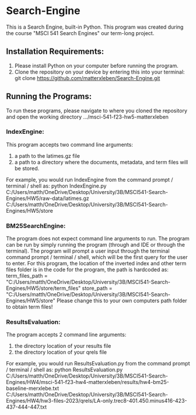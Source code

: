 # Search-Engine
This is a Search Engine, built-in Python. This program was created during the course "MSCI 541 Search Engines" our term-long project.

## Installation Requirements:
1.	Please install Python on your computer before running the program.
2.	Clone the repository on your device by entering this into your terminal: git clone https://github.com/matterxleben/Search-Engine.git

## Running the Programs:
To run these programs, please navigate to where you cloned the repository and open the working directory .../msci-541-f23-hw5-matterxleben


### IndexEngine: 
This program accepts two command line arguments:
1.	a path to the latimes.gz file
2.	a path to a directory where the documents, metadata, and term files will be stored.

For example, you would run IndexEngine from the command prompt / terminal / shell as:
python IndexEngine.py C:/Users/matth/OneDrive/Desktop/University/3B/MSCI541-Search-Engines/HW5/raw-data/latimes.gz C:/Users/matth/OneDrive/Desktop/University/3B/MSCI541-Search-Engines/HW5/store

### BM25SearchEngine: 
The program does not expect command line arguments to run. The program can be run by simply running the program (through and IDE or through the terminal). The program will prompt a user input through the terminal command prompt / terminal / shell, which will be the first query for the user to enter. 
For this program, the location of the inverted index and other term files folder is in the code for the program, the path is hardcoded as:
term_files_path = "C:/Users/matth/OneDrive/Desktop/University/3B/MSCI541-Search-Engines/HW5/store/term_files"
store_path = "C:/Users/matth/OneDrive/Desktop/University/3B/MSCI541-Search-Engines/HW5/store"
Please change this to your own computers path folder to obtain term files!

### ResultsEvaluation:

The program accepts 2 command line arguments: 
1. the directory location of your results file
2. the directory location of your qrels file

For example, you would run ResultsEvaluation.py from the command prompt / terminal / shell as:
    python ResultsEvaluation.py C:/Users/matth/OneDrive/Desktop/University/3B/MSCI541-Search-Engines/HW4/msci-541-f23-hw4-matterxleben/results/hw4-bm25-baseline-merxlebe.txt C:/Users/matth/OneDrive/Desktop/University/3B/MSCI541-Search-Engines/HW4/hw3-files-2023/qrels/LA-only.trec8-401.450.minus416-423-437-444-447.txt
